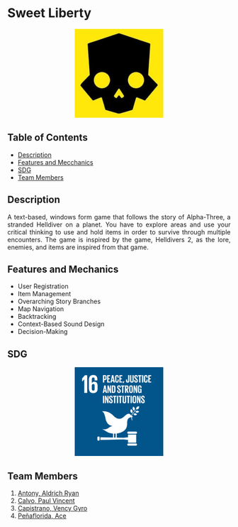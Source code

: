 # Sweet Liberty
<p align="center">
  <picture align="center">
    <img alt="Sweet Liberty"     src="Readme Assets/att.s0NNM4oy3Pi6xBNxr3uhjPbkMv5-2ZmGLUfT2m3KCAI.jpg" width="200" height="200">
 </picture>
</p>

## Table of Contents
- [Description](#description)
- [Features and Mecchanics](#features-and-mechanics)
- [SDG](#sdg)
- [Team Members](#team-members)

## Description
<p style="text-align: justify;">A text-based, windows form game that follows the story of Alpha-Three, a stranded Helldiver on a planet. You have to explore areas and use your critical thinking to use and hold items in order to survive through multiple encounters. The game is inspired by the game, Helldivers 2, as the lore, enemies, and items are inspired from that game.<br></p>


## Features and Mechanics
- User Registration
- Item Management
- Overarching Story Branches
- Map Navigation
- Backtracking
- Context-Based Sound Design
- Decision-Making

  


## SDG
<p align="center">
  <picture align="center">
    <img alt="SDG 16: Peace, Justice, and Strong Institutions"     src="Readme Assets/SDG_16-1024x1024 (1).png" width="200" height="200">
 </picture>
</p>


## Team Members
1. [Antony, Aldrich Ryan](https://github.com/Kryptiku)
2. [Calvo, Paul Vincent](https://github.com/PaulVincent-Calvo)
3. [Capistrano, Vency Gyro](https://github.com/KazuMoment)
4. [Peñaflorida, Ace](https://github.com/AcePenaflorida)
